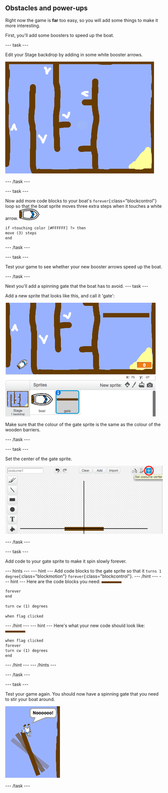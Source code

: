 ## Obstacles and power-ups

Right now the game is **far** too easy, so you will add some things to make it more interesting.

First, you'll add some boosters to speed up the boat.

--- task ---

Edit your Stage backdrop by adding in some white booster arrows.

 ![screenshot](images/boat-boost.png)

--- /task ---

--- task ---

Now add more code blocks to your boat's `forever`{:class="blockcontrol"} loop so that the boat sprite moves three extra steps when it touches a white arrow.
![boat-sprite](images/boat_resize.png)
```blocks
if <touching color [#FFFFFF] ?> then
move (3) steps
end
```
--- /task ---

--- task ---

Test your game to see whether your new booster arrows speed up the boat.

--- /task ---

Next you'll add a spinning gate that the boat has to avoid.
--- task ---

Add a new sprite that looks like this, and call it 'gate':

 ![screenshot](images/boat-gate.png)

Make sure that the colour of the gate sprite is the same as the colour of the wooden barriers.

--- /task ---

--- task ---

Set the center of the gate sprite.

 ![screenshot](images/boat-center.png)

--- /task ---

--- task ---

Add code to your gate sprite to make it spin slowly forever.

--- hints ---
--- hint ---
Add code blocks to the gate sprite so that it `turns 1 degree`{:class="blockmotion"} `forever`{:class="blockcontrol"}.
--- /hint ---
--- hint ---
Here are the code blocks you need:
![gate](images/gate.png)
```blocks
forever
end

turn cw (1) degrees

when flag clicked
```
--- /hint ---
--- hint ---
Here's what your new code should look like:
![gate](images/gate.png)
```blocks
when flag clicked
forever
turn cw (1) degrees
end
```
--- /hint ---
--- /hints ---

--- /task ---

--- task ---

Test your game again. You should now have a spinning gate that you need to stir your boat around.

 ![screenshot](images/boat-gate-test.png)

--- /task ---

